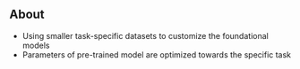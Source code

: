 ## About
* Using smaller task-specific datasets to customize the foundational models
* Parameters of pre-trained model are optimized towards the specific task